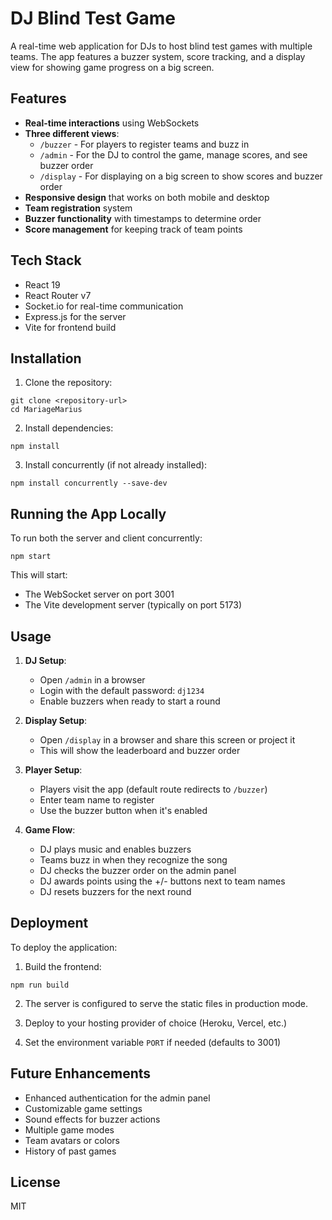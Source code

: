 # DJ Blind Test Game

A real-time web application for DJs to host blind test games with multiple teams. The app features a buzzer system, score tracking, and a display view for showing game progress on a big screen.

## Features

- **Real-time interactions** using WebSockets
- **Three different views**:
  - `/buzzer` - For players to register teams and buzz in
  - `/admin` - For the DJ to control the game, manage scores, and see buzzer order
  - `/display` - For displaying on a big screen to show scores and buzzer order
- **Responsive design** that works on both mobile and desktop
- **Team registration** system
- **Buzzer functionality** with timestamps to determine order
- **Score management** for keeping track of team points

## Tech Stack

- React 19
- React Router v7
- Socket.io for real-time communication
- Express.js for the server
- Vite for frontend build

## Installation

1. Clone the repository:
```
git clone <repository-url>
cd MariageMarius
```

2. Install dependencies:
```
npm install
```

3. Install concurrently (if not already installed):
```
npm install concurrently --save-dev
```

## Running the App Locally

To run both the server and client concurrently:

```
npm start
```

This will start:
- The WebSocket server on port 3001
- The Vite development server (typically on port 5173)

## Usage

1. **DJ Setup**:
   - Open `/admin` in a browser
   - Login with the default password: `dj1234`
   - Enable buzzers when ready to start a round

2. **Display Setup**:
   - Open `/display` in a browser and share this screen or project it
   - This will show the leaderboard and buzzer order

3. **Player Setup**:
   - Players visit the app (default route redirects to `/buzzer`)
   - Enter team name to register
   - Use the buzzer button when it's enabled

4. **Game Flow**:
   - DJ plays music and enables buzzers
   - Teams buzz in when they recognize the song
   - DJ checks the buzzer order on the admin panel
   - DJ awards points using the +/- buttons next to team names
   - DJ resets buzzers for the next round

## Deployment

To deploy the application:

1. Build the frontend:
```
npm run build
```

2. The server is configured to serve the static files in production mode.

3. Deploy to your hosting provider of choice (Heroku, Vercel, etc.)

4. Set the environment variable `PORT` if needed (defaults to 3001)

## Future Enhancements

- Enhanced authentication for the admin panel
- Customizable game settings
- Sound effects for buzzer actions
- Multiple game modes
- Team avatars or colors
- History of past games

## License

MIT